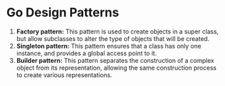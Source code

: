 # Go Design Patterns

1. **Factory pattern:** This pattern is used to create objects in a super class, but allow subclasses to alter the type of objects that will be created.
2. **Singleton pattern:** This pattern ensures that a class has only one instance, and provides a global access point to it.
3. **Builder pattern:** This pattern separates the construction of a complex object from its representation, allowing the same construction process to create various representations.